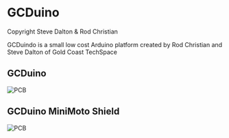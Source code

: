 GCDuino 
=======
Copyright Steve Dalton & Rod Christian

GCDuindo is a small low cost Arduino platform created by Rod Christian and Steve Dalton of Gold Coast TechSpace

GCDuino 
-------

![PCB](https://raw.github.com/gctechshop/gcduino/master/GCDuino.jpg)

GCDuino MiniMoto Shield
-----------------------

![PCB](https://raw.github.com/gctechshop/gcduino/master/GCD_MiniMoto.jpg)
